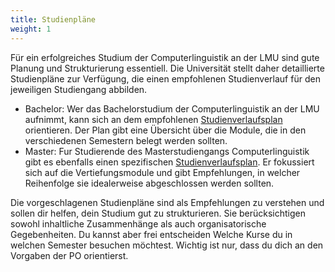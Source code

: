 ```yaml
---
title: Studienpläne
weight: 1
---
```


Für ein erfolgreiches Studium der Computerlinguistik an der LMU sind gute Planung und Strukturierung essentiell. Die Universität stellt daher detaillierte Studienpläne zur Verfügung, die einen empfohlenen Studienverlauf für den jeweiligen Studiengang abbilden.

- Bachelor: Wer das Bachelorstudium der Computerlinguistik an der LMU aufnimmt, kann sich an dem empfohlenen [Studienverlaufsplan](https://www.cis.uni-muenchen.de/ba/studienfach/studienplaene/index.html) orientieren. Der Plan gibt eine Übersicht über die Module, die in den verschiedenen Semestern belegt werden sollten.
- Master: Fur Studierende des Masterstudiengangs Computerlinguistik gibt es ebenfalls einen spezifischen [Studienverlaufsplan](https://www.cis.uni-muenchen.de/master/studienfach/ma/index.html). Er fokussiert sich auf die Vertiefungsmodule und gibt Empfehlungen, in welcher Reihenfolge sie idealerweise abgeschlossen werden sollten. 


Die vorgeschlagenen Studienpläne sind als Empfehlungen zu verstehen und sollen dir helfen, dein Studium gut zu strukturieren. Sie berücksichtigen sowohl inhaltliche Zusammenhänge als auch organisatorische Gegebenheiten. Du kannst aber frei entscheiden Welche Kurse du in welchen Semester besuchen möchtest. Wichtig ist nur, dass du dich an den Vorgaben der PO orientierst.